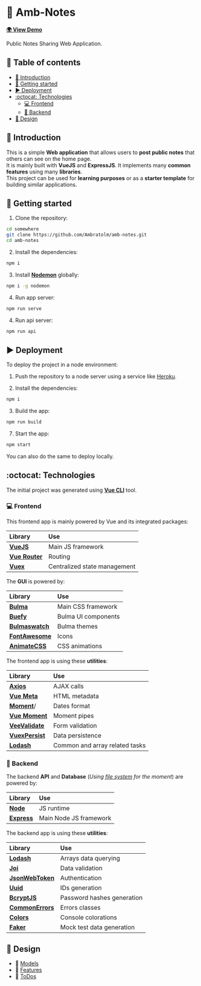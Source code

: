 # :memo: Amb-Notes

[**:earth_africa: View Demo**](https://amb-notes.herokuapp.com)

Public Notes Sharing Web Application.

<!-- ![amb-notes-screenshot](/screenshot.gif?raw=true "Screenshot of the app") -->

## :book: Table of contents

<!-- toc -->

- [:scroll: Introduction](#scroll-introduction)
- [:checkered_flag: Getting started](#checkered_flag-getting-started)
- [:arrow_forward: Deployment](#arrow_forward-deployment)
- [:octocat: Technologies](#octocat-technologies)
  - [:computer: Frontend](#computer-frontend)
  - [:crystal_ball: Backend](#crystal_ball-backend)
- [:triangular_ruler: Design](#triangular_ruler-design)

<!-- tocstop -->

## :scroll: Introduction

This is a simple **Web application** that allows users to **post public notes** that others can see on the home page. <br>
It is mainly built with **VueJS** and **ExpressJS**. It implements many **common features** using many **libraries**. <br>
This project can be used for **learning purposes** or as a **starter template** for building similar applications.

## :checkered_flag: Getting started

1. Clone the repository:

```bash
cd somewhere
git clone https://github.com/Ambratolm/amb-notes.git
cd amb-notes
```

2. Install the dependencies:

```bash
npm i
```

3. Install [**Nodemon**](https://github.com/remy/nodemon/) globally:

```bash
npm i -g nodemon
```

4. Run app server:

```bash
npm run serve
```

4. Run api server:

```bash
npm run api
```

## :arrow_forward: Deployment

To deploy the project in a node environment:

1. Push the repository to a node server using a service like [Heroku](https://heroku.com).

2. Install the dependencies:

```bash
npm i
```

3. Build the app:

```bash
npm run build
```

7. Start the app:

```bash
npm start
```

You can also do the same to deploy locally.

## :octocat: Technologies

The initial project was generated using [**Vue CLI**](https://github.com/vuejs/vue-cli) tool.

### :computer: Frontend

This frontend app is mainly powered by Vue and its integrated packages:

| Library                                               | Use                          |
| :---------------------------------------------------- | :--------------------------- |
| [**VueJS**](https://github.com/vuejs/vue)             | Main JS framework            |
| [**Vue Router**](https://github.com/vuejs/vue-router) | Routing                      |
| [**Vuex**](https://github.com/vuejs/vuex)             | Centralized state management |

The **GUI** is powered by:

| Library                                                       | Use                 |
| :------------------------------------------------------------ | :------------------ |
| [**Bulma**](https://github.com/jgthms/bulma)                  | Main CSS framework  |
| [**Buefy**](https://github.com/buefy/buefy)                   | Bulma UI components |
| [**Bulmaswatch**](https://github.com/jenil/bulmaswatch)       | Bulma themes        |
| [**FontAwesome**](https://github.com/FortAwesome/FontAwesome) | Icons               |
| [**AnimateCSS**](https://github.com/daneden/animate.css)      | CSS animations      |

The frontend app is using these **utilities**:

| Library                                                            | Use                            |
| :----------------------------------------------------------------- | :----------------------------- |
| [**Axios**](https://github.com/axios/axios)                        | AJAX calls                     |
| [**Vue Meta**](https://github.com/nuxt/vue-meta)                   | HTML metadata                  |
| [**Moment**](https://github.com/moment/moment/)/                   | Dates format                   |
| [**Vue Moment**](https://github.com/brockpetrie/vue-moment)        | Moment pipes                   |
| [**VeeValidate**](https://github.com/logaretm/vee-validate)        | Form validation                |
| [**VuexPersist**](https://github.com/championswimmer/vuex-persist) | Data persistence               |
| [**Lodash**](https://github.com/lodash/lodash)                     | Common and array related tasks |

### :crystal_ball: Backend

The backend **API** and **Database** (_Using [file system](https://nodejs.org/api/fs.html) for the moment_) are powered by:

| Library                                             | Use                    |
| :-------------------------------------------------- | :--------------------- |
| [**Node**](https://github.com/nodejs/node)          | JS runtime             |
| [**Express**](https://github.com/expressjs/express) | Main Node JS framework |

The backend app is using these **utilities**:

| Library                                                                | Use                        |
| :--------------------------------------------------------------------- | :------------------------- |
| [**Lodash**](https://github.com/lodash/lodash)                         | Arrays data querying       |
| [**Joi**](https://github.com/hapijs/joi)                               | Data validation            |
| [**JsonWebToken**](https://github.com/auth0/node-jsonwebtoken)         | Authentication             |
| [**Uuid**](https://github.com/uuidjs/uuid)                             | IDs generation             |
| [**BcryptJS**](https://github.com/dcodeIO/bcrypt.js)                   | Password hashes generation |
| [**CommonErrors**](https://github.com/shutterstock/node-common-errors) | Errors classes             |
| [**Colors**](https://github.com/Marak/colors.js)                       | Console colorations        |
| [**Faker**](https://github.com/marak/Faker.js)                         | Mock test data generation  |

## :triangular_ruler: Design

- :paperclip: [Models](/docs/models.md)
- :paperclip: [Features](/docs/features.md)
- :paperclip: [ToDos](/docs/todos.md)
